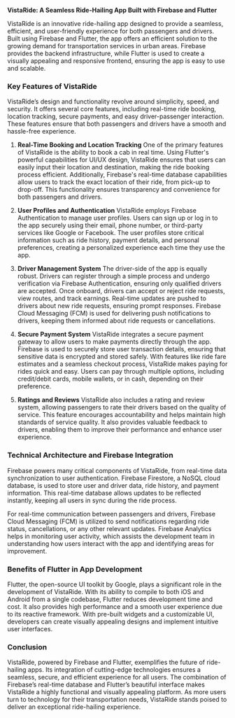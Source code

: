 **VistaRide: A Seamless Ride-Hailing App Built with Firebase and Flutter**

VistaRide is an innovative ride-hailing app designed to provide a seamless, efficient, and user-friendly experience for both passengers and drivers. Built using Firebase and Flutter, the app offers an efficient solution to the growing demand for transportation services in urban areas. Firebase provides the backend infrastructure, while Flutter is used to create a visually appealing and responsive frontend, ensuring the app is easy to use and scalable.

### **Key Features of VistaRide** 

VistaRide’s design and functionality revolve around simplicity, speed, and security. It offers several core features, including real-time ride booking, location tracking, secure payments, and easy driver-passenger interaction. These features ensure that both passengers and drivers have a smooth and hassle-free experience.

1. **Real-Time Booking and Location Tracking**
   One of the primary features of VistaRide is the ability to book a cab in real time. Using Flutter's powerful capabilities for UI/UX design, VistaRide ensures that users can easily input their location and destination, making the ride booking process efficient. Additionally, Firebase's real-time database capabilities allow users to track the exact location of their ride, from pick-up to drop-off. This functionality ensures transparency and convenience for both passengers and drivers.

2. **User Profiles and Authentication**
   VistaRide employs Firebase Authentication to manage user profiles. Users can sign up or log in to the app securely using their email, phone number, or third-party services like Google or Facebook. The user profiles store critical information such as ride history, payment details, and personal preferences, creating a personalized experience each time they use the app.

3. **Driver Management System**
   The driver-side of the app is equally robust. Drivers can register through a simple process and undergo verification via Firebase Authentication, ensuring only qualified drivers are accepted. Once onboard, drivers can accept or reject ride requests, view routes, and track earnings. Real-time updates are pushed to drivers about new ride requests, ensuring prompt responses. Firebase Cloud Messaging (FCM) is used for delivering push notifications to drivers, keeping them informed about ride requests or cancellations.

4. **Secure Payment System**
   VistaRide integrates a secure payment gateway to allow users to make payments directly through the app. Firebase is used to securely store user transaction details, ensuring that sensitive data is encrypted and stored safely. With features like ride fare estimates and a seamless checkout process, VistaRide makes paying for rides quick and easy. Users can pay through multiple options, including credit/debit cards, mobile wallets, or in cash, depending on their preference.

5. **Ratings and Reviews**
   VistaRide also includes a rating and review system, allowing passengers to rate their drivers based on the quality of service. This feature encourages accountability and helps maintain high standards of service quality. It also provides valuable feedback to drivers, enabling them to improve their performance and enhance user experience.

### **Technical Architecture and Firebase Integration**

Firebase powers many critical components of VistaRide, from real-time data synchronization to user authentication. Firebase Firestore, a NoSQL cloud database, is used to store user and driver data, ride history, and payment information. This real-time database allows updates to be reflected instantly, keeping all users in sync during the ride process.

For real-time communication between passengers and drivers, Firebase Cloud Messaging (FCM) is utilized to send notifications regarding ride status, cancellations, or any other relevant updates. Firebase Analytics helps in monitoring user activity, which assists the development team in understanding how users interact with the app and identifying areas for improvement.

### **Benefits of Flutter in App Development**

Flutter, the open-source UI toolkit by Google, plays a significant role in the development of VistaRide. With its ability to compile to both iOS and Android from a single codebase, Flutter reduces development time and cost. It also provides high performance and a smooth user experience due to its reactive framework. With pre-built widgets and a customizable UI, developers can create visually appealing designs and implement intuitive user interfaces.

### **Conclusion**

VistaRide, powered by Firebase and Flutter, exemplifies the future of ride-hailing apps. Its integration of cutting-edge technologies ensures a seamless, secure, and efficient experience for all users. The combination of Firebase’s real-time database and Flutter’s beautiful interface makes VistaRide a highly functional and visually appealing platform. As more users turn to technology for their transportation needs, VistaRide stands poised to deliver an exceptional ride-hailing experience.
